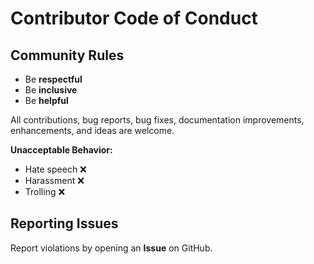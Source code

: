 #  Contributor Code of Conduct

##  Community Rules
- Be **respectful** 
- Be **inclusive** 
- Be **helpful** 

All contributions, bug reports, bug fixes, documentation improvements, enhancements, and ideas are welcome.

 **Unacceptable Behavior:**
- Hate speech ❌
- Harassment ❌
- Trolling ❌

## Reporting Issues
Report violations by opening an **Issue** on GitHub.

